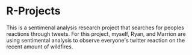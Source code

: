 # R-Projects

This is a sentimenal analysis research project that searches for peoples reactions through tweets. For this project, myself, Ryan, and Marrion are using sentimental analysis to observe everyone's twitter reaction on the recent amount of wildfires. 
